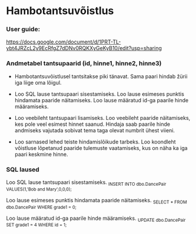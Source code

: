 # Hambotantsuvõistlus

### User guide: 
https://docs.google.com/document/d/1PRT-TL-ybt4JRZcL2y9EcRfgZ7dDNv0RQKXyGeKyB10/edit?usp=sharing

### Andmetabel tantsupaarid (id, hinne1, hinne2, hinne3)

* Hambotantsuvõistlusel tantsitakse piki tänavat. Sama paari hindab žürii iga liige oma lõigul.

* Loo SQL lause tantsupaari sisestamiseks. Loo lause esimeses punktis hindamata paaride näitamiseks. 
  Loo lause määratud id-ga paarile hinde määramiseks.

* Loo veebileht tantsupaari lisamiseks. 
  Loo veebileht paaride näitamiseks, kes pole veel esimest hinnet saanud. 
  Hindaja saab paarile hinde andmiseks vajutada sobivat tema taga olevat numbrit ühest viieni.

* Loo sarnased lehed teiste hindamislõikude tarbeks. 
  Loo koondleht võistluse lõpetanud paaride tulemuste vaatamiseks, 
  kus on näha ka iga paari keskmine hinne.

### SQL laused
Loo SQL lause tantsupaari sisestamiseks.
<sub>INSERT INTO dbo.DancePair VALUES(1,'Bob and Mary',0,0,0);</sub>

Loo lause esimeses punktis hindamata paaride näitamiseks. 
  <sub>SELECT * FROM dbo.DancePair WHERE grade1 = 0;</sub>

Loo lause määratud id-ga paarile hinde määramiseks.
<sub>
  UPDATE dbo.DancePair
  SET grade1 = 4
  WHERE id = 1;
</sub>
